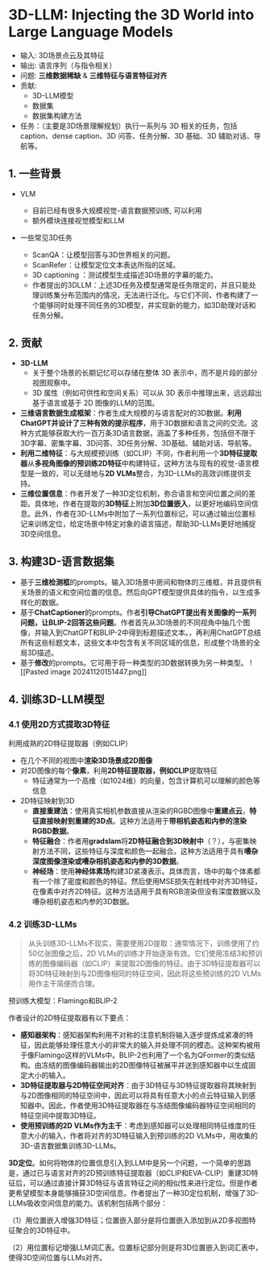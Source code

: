 # 3D-LLM: Injecting the 3D World into Large Language Models

- 输入: 3D场景点云及其特征
- 输出: 语言序列（与指令相关）
- 问题: **三维数据稀缺** & **三维特征与语言特征对齐**
- 贡献: 
	- 3D-LLM模型
	- 数据集
	- 数据集构建方法
- 任务：（主要是3D场景理解规划）执行一系列与 3D 相关的任务，包括caption、dense caption、3D 问答、任务分解、3D 基础、3D 辅助对话、导航等。
## 1. 一些背景

- VLM
	- 目前已经有很多大规模视觉-语言数据预训练, 可以利用
	- 额外模块连接视觉模型和LLM
 
- 一些常见3D任务
	- ScanQA：让模型回答与3D世界相关的问题。
	- ScanRefer：让模型定位文本表达所指的区域。
	- 3D captioning ：测试模型生成描述3D场景的字幕的能力。
	- 作者提出的3DLLM：上述3D任务及模型通常是任务限定的，并且只能处理训练集分布范围内的情况，无法进行泛化。与它们不同，作者构建了一个能够同时处理不同任务的3D模型，并实现新的能力，如3D助理对话和任务分解。

## 2. 贡献

- **3D-LLM**
	- 关于整个场景的长期记忆可以存储在整体 3D 表示中，而不是片段的部分视图观察中。
	- 3D 属性（例如可供性和空间关系）可以从 3D 表示中推理出来，远远超出基于语言或基于 2D 图像的LLM的范围。
- **三维语言数据生成框架**：作者生成大规模的与语言配对的3D数据。**利用ChatGPT并设计了三种有效的提示程序**，用于3D数据和语言之间的交流。这种方式能够获取大约一百万条3D语言数据，涵盖了多种任务，包括但不限于3D字幕、密集字幕、3D问答、3D任务分解、3D基础、辅助对话、导航等。
- **利用二维特征**：与大规模预训练（如CLIP）不同，作者利用一个**3D特征提取器**从**多视角图像的预训练2D特征**中构建特征，这种方法与现有的视觉-语言模型是一致的，可以无缝地与**2D VLMs**整合，为3D-LLMs的高效训练提供支持。
- **三维位置信息**：作者开发了一种3D定位机制，弥合语言和空间位置之间的差距。具体地，作者在提取的**3D特征**上附加**3D位置嵌入**，以更好地编码空间信息。此外，作者在3D-LLMs中附加了一系列位置标记，可以通过输出位置标记来训练定位，给定场景中特定对象的语言描述，帮助3D-LLMs更好地捕捉3D空间信息。

## 3. 构建3D-语言数据集

- 基于**三维检测框**的prompts。输入3D场景中房间和物体的三维框，并且提供有关场景的语义和空间位置的信息。然后向GPT模型提供具体的指令，以生成多样化的数据。
- 基于**ChatCaptioner**的prompts。作者**引导ChatGPT提出有关图像的一系列问题，让BLIP-2回答这些问题**。作者首先从3D场景的不同视角中抽几个图像，并输入到ChatGPT和BLIP-2中得到标题描述文本。，再利用ChatGPT总结所有这些标题文本，这些文本中包含有关不同区域的信息，形成整个场景的全局3D描述。
- 基于**修改**的prompts。它可用于将一种类型的3D数据转换为另一种类型。
![[Pasted image 20241120151447.png]]
## 4. 训练3D-LLM模型

### 4.1 使用2D方式提取3D特征

利用成熟的2D特征提取器（例如CLIP）
- 在几个不同的视图中**渲染3D场景成2D图像**
- 对2D图像的每个**像素**，利用**2D特征提取器，例如CLIP**提取特征
	- 特征通常为一个高维（如1024维）的向量，包含计算机可以理解的颜色等信息
- 2D特征映射到3D
	- **直接重建法**：使用真实相机参数直接从渲染的RGBD图像中**重建点云**，**特征直接映射到重建的3D点**。这种方法适用于**带相机姿态和内参的渲染RGBD数据**。
	- **特征融合**：作者用**gradslam**将**2D特征融合到3D映射中**（？），与密集映射方法不同，这些特征与深度和颜色一起融合。这种方法适用于具有**嘈杂深度图像渲染或嘈杂相机姿态和内参的3D数据**。
	- **神经场**：使用**神经体素场**构建3D紧凑表示。具体而言，场中的每个体素都有一个除了密度和颜色的特征。然后使用MSE损失在射线中对齐3D特征，在像素中对齐2D特征。这种方法适用于具有RGB渲染但没有深度数据以及嘈杂相机姿态和内参的3D数据。

### 4.2 训练3D-LLMs

>从头训练3D-LLMs不现实，需要使用2D提取：通常情况下，训练使用了约50亿张图像之后，2D VLMs的训练才开始逐渐有效。它们使用冻结3和预训练的图像编码器（如CLIP）来提取2D图像的特征。由于3D特征提取器可以将3D特征映射到与2D图像相同的特征空间，因此将这些预训练的2D VLMs用作主干简便而合理。

预训练大模型：Flamingo和BLIP-2

作者设计的2D特征提取器有以下要点：

- **感知器架构**：感知器架构利用不对称的注意机制将输入逐步提炼成紧凑的特征，因此能够处理任意大小的非常大的输入并处理不同的模态。这种架构被用于像Flamingo这样的VLMs中。BLIP-2也利用了一个名为QFormer的类似结构。由冻结的图像编码器输出的2D图像特征被展平并送到感知器中以生成固定大小的输入。
- **3D特征提取器与2D特征空间对齐**：由于3D特征与3D特征提取器将其映射到与2D图像相同的特征空间中，因此可以将具有任意大小的点云特征输入到感知器中。因此，作者使用3D特征提取器在与冻结图像编码器特征空间相同的特征空间中提取3D特征。
- **使用预训练的2D VLMs作为主干**：考虑到感知器可以处理相同特征维度的任意大小的输入，作者将对齐的3D特征输入到预训练的2D VLMs中，用收集的3D-语言数据集训练3D-LLMs。

**3D定位**。如何将物体的位置信息引入到LLM中是另一个问题，一个简单的思路是，通过已与语言对齐的2D预训练特征提取器（如CLIP和EVA-CLIP）重建3D特征后，可以通过直接计算3D特征与语言特征之间的相似性来进行定位。但是作者更希望模型本身能够捕获3D空间信息。作者提出了一种3D定位机制，增强了3D-LLMs吸收空间信息的能力。该机制包括两个部分：

（1）用位置嵌入增强3D特征；位置嵌入部分是将位置嵌入添加到从2D多视图特征聚合的3D特征中。

（2）用位置标记增强LLM词汇表。位置标记部分则是将3D位置嵌入到词汇表中，使得3D空间位置与LLMs对齐。








